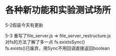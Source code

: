 # 各种新功能和实验测试场所

5-2假装今天有更新

5-3 重写了file_server.js => file_server_restructure.js  
对fs的方法了解了多一点 fs.existsSync()  
fs.exists()已废弃，用Sync不用回调直接返回boolean    